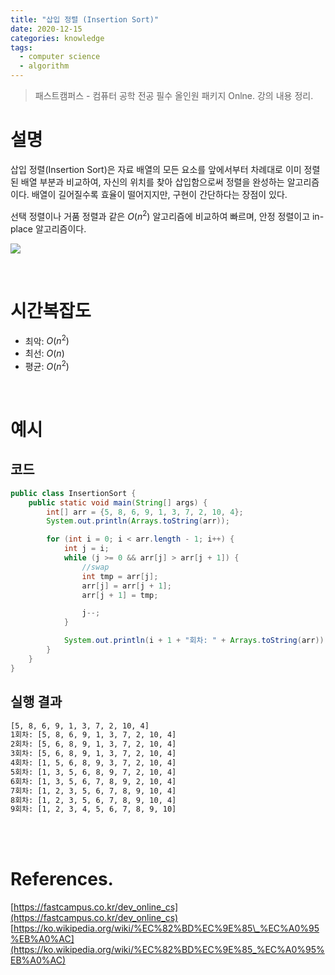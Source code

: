 ```yaml
---
title: "삽입 정렬 (Insertion Sort)"
date: 2020-12-15
categories: knowledge
tags:
  - computer science
  - algorithm
---
```

> 패스트캠퍼스 - 컴퓨터 공학 전공 필수 올인원 패키지 Onlne. 강의 내용 정리.

# 설명

삽입 정렬(Insertion Sort)은 자료 배열의 모든 요소를 앞에서부터 차례대로 이미 정렬된 배열 부분과 비교하여, 자신의 위치를 찾아 삽입함으로써 정렬을 완성하는 알고리즘이다.
배열이 길어질수록 효율이 떨어지지만, 구현이 간단하다는 장점이 있다.

선택 정렬이나 거품 정렬과 같은 $O(n^2)$ 알고리즘에 비교하여 빠르며, 안정 정렬이고 in-place 알고리즘이다.

<img src="{{ site.url }}{{ site.baseurl }}/assets/images/2020/1215/Insertion_sort_001.png"/><br>

<br>

# 시간복잡도

- 최악: $O(n^2)$
- 최선: $O(n)$
- 평균: $O(n^2)$

<br>

# 예시

## 코드

```java
public class InsertionSort {
    public static void main(String[] args) {
        int[] arr = {5, 8, 6, 9, 1, 3, 7, 2, 10, 4};
        System.out.println(Arrays.toString(arr));

        for (int i = 0; i < arr.length - 1; i++) {
            int j = i;
            while (j >= 0 && arr[j] > arr[j + 1]) {
                //swap
                int tmp = arr[j];
                arr[j] = arr[j + 1];
                arr[j + 1] = tmp;

                j--;
            }

            System.out.println(i + 1 + "회차: " + Arrays.toString(arr));
        }
    }
}

```

## 실행 결과

```bash
[5, 8, 6, 9, 1, 3, 7, 2, 10, 4]
1회차: [5, 8, 6, 9, 1, 3, 7, 2, 10, 4]
2회차: [5, 6, 8, 9, 1, 3, 7, 2, 10, 4]
3회차: [5, 6, 8, 9, 1, 3, 7, 2, 10, 4]
4회차: [1, 5, 6, 8, 9, 3, 7, 2, 10, 4]
5회차: [1, 3, 5, 6, 8, 9, 7, 2, 10, 4]
6회차: [1, 3, 5, 6, 7, 8, 9, 2, 10, 4]
7회차: [1, 2, 3, 5, 6, 7, 8, 9, 10, 4]
8회차: [1, 2, 3, 5, 6, 7, 8, 9, 10, 4]
9회차: [1, 2, 3, 4, 5, 6, 7, 8, 9, 10]
```


<br>
<br>

# References.
[https://fastcampus.co.kr/dev_online_cs](https://fastcampus.co.kr/dev_online_cs)  
[https://ko.wikipedia.org/wiki/%EC%82%BD%EC%9E%85\_%EC%A0%95%EB%A0%AC](https://ko.wikipedia.org/wiki/%EC%82%BD%EC%9E%85_%EC%A0%95%EB%A0%AC)  
